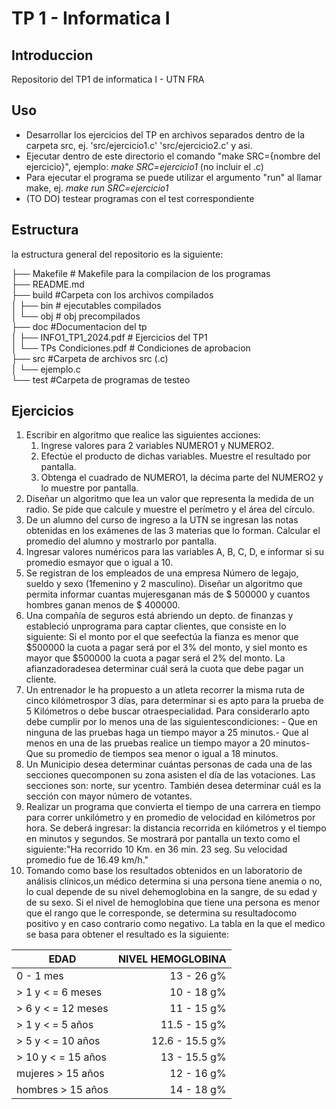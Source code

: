 # TP 1 - Informatica I

## Introduccion

Repositorio del TP1 de informatica I - UTN FRA

## Uso

- Desarrollar los ejercicios del TP en archivos separados dentro de la carpeta src, ej. 'src/ejercicio1.c' 'src/ejercicio2.c' y asi.
- Ejecutar dentro de este directorio el comando "make SRC={nombre del ejercicio}", ejemplo: _make SRC=ejercicio1_ (no incluir el .c)
- Para ejecutar el programa se puede utilizar el argumento "run" al llamar make, ej. _make run SRC=ejercicio1_
- (TO DO) testear programas con el test correspondiente

## Estructura

la estructura general del repositorio es la siguiente:

├── Makefile                # Makefile para la compilacion de los programas  
├── README.md  
├── build                   #Carpeta con los archivos compilados  
│   ├── bin                 #   ejecutables compilados  
│   └── obj                 #   obj precompilados  
├── doc                     #Documentacion del tp  
│   ├── INFO1_TP1_2024.pdf  #   Ejercicios del TP1  
│   └── TPs Condiciones.pdf #   Condiciones de aprobacion  
├── src                     #Carpeta de archivos src (.c)  
│   └── ejemplo.c  
└── test                    #Carpeta de programas de testeo  

## Ejercicios

1. Escribir en algoritmo que realice las siguientes acciones:
   1. Ingrese valores para 2 variables NUMERO1 y NUMERO2.
   2. Efectúe el producto de dichas variables. Muestre el resultado por pantalla.
   3. Obtenga el cuadrado de NUMERO1, la décima parte del NUMERO2 y lo muestre por pantalla.
2. Diseñar un algoritmo que lea un valor que representa la medida de un radio. Se pide
que calcule y muestre el perímetro y el área del círculo.
3. De un alumno del curso de ingreso a la UTN se ingresan las notas obtenidas en los exámenes de las 3 materias que lo forman. Calcular el promedio del alumno y mostrarlo por pantalla.
4. Ingresar valores numéricos para las variables A, B, C, D, e informar si su promedio esmayor que o igual a 10.
5. Se registran de los empleados de una empresa Número de legajo, sueldo y sexo (1femenino y 2 masculino). Diseñar un algoritmo que permita informar cuantas mujeresganan más de $ 500000 y cuantos hombres ganan menos de $ 400000.
6. Una compañía de seguros está abriendo un depto. de finanzas y estableció unprograma para captar clientes, que consiste en lo siguiente: Si el monto por el que seefectúa la fianza es menor que $500000 la cuota a pagar será por el 3% del monto, y siel monto es mayor que $500000 la cuota a pagar será el 2% del monto. La afianzadoradesea determinar cuál será la cuota que debe pagar un cliente.
7. Un entrenador le ha propuesto a un atleta recorrer la misma ruta de cinco kilómetrospor 3 días, para determinar si es apto para la prueba de 5 Kilómetros o debe buscar otraespecialidad. Para considerarlo apto debe cumplir por lo menos una de las siguientescondiciones: - Que en ninguna de las pruebas haga un tiempo mayor a 25 minutos.- Que al menos en una de las pruebas realice un tiempo mayor a 20 minutos- Que su promedio de tiempos sea menor o igual a 18 minutos.
8. Un Municipio desea determinar cuántas personas de cada una de las secciones quecomponen su zona asisten el día de las votaciones. Las secciones son: norte, sur ycentro. También desea determinar cuál es la sección con mayor número de votantes.
9. Realizar un programa que convierta el tiempo de una carrera en tiempo para correr unkilómetro y en promedio de velocidad en kilómetros por hora. Se deberá ingresar: la distancia recorrida en kilómetros y el tiempo en minutos y segundos. Se mostrará por pantalla un texto como el siguiente:"Ha recorrido 10 Km. en 36 min. 23 seg. Su velocidad promedio fue de 16.49 km/h."
10. Tomando como base los resultados obtenidos en un laboratorio de análisis clínicos,un médico determina si una persona tiene anemia o no, lo cual depende de su nivel dehemoglobina en la sangre, de su edad y de su sexo. Si el nivel de hemoglobina que tiene una persona es menor que el rango que le corresponde, se determina su resultadocomo positivo y en caso contrario como negativo. La tabla en la que el medico se basa para obtener el resultado es la siguiente:

| EDAD              |NIVEL HEMOGLOBINA  |
| ------------------|------------------:|
| 0 - 1 mes         |13 - 26 g%         |
| > 1 y < = 6 meses | 10 - 18 g%        |
| > 6 y < = 12 meses|  11 - 15 g%       |
| > 1 y < = 5 años  |  11.5 - 15 g%     |
| > 5 y < = 10 años |  12.6 - 15.5 g%   |
| > 10 y < = 15 años|  13 - 15.5 g%     |
| mujeres > 15 años |  12 - 16 g%       |
| hombres > 15 años | 14 - 18 g%        |
